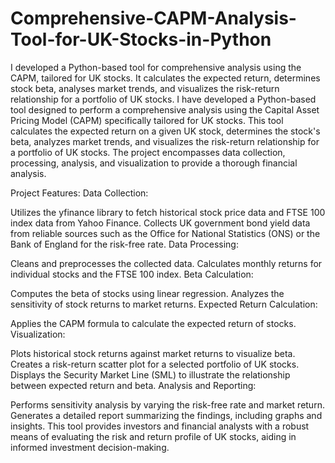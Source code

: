 # Comprehensive-CAPM-Analysis-Tool-for-UK-Stocks-in-Python
I developed a Python-based tool for comprehensive analysis using the CAPM, tailored for UK stocks. It calculates the expected return, determines stock beta, analyses market trends, and visualizes the risk-return relationship for a portfolio of UK stocks. 
I have developed a Python-based tool designed to perform a comprehensive analysis using the Capital Asset Pricing Model (CAPM) specifically tailored for UK stocks. This tool calculates the expected return on a given UK stock, determines the stock's beta, analyzes market trends, and visualizes the risk-return relationship for a portfolio of UK stocks. The project encompasses data collection, processing, analysis, and visualization to provide a thorough financial analysis.

Project Features:
Data Collection:

Utilizes the yfinance library to fetch historical stock price data and FTSE 100 index data from Yahoo Finance.
Collects UK government bond yield data from reliable sources such as the Office for National Statistics (ONS) or the Bank of England for the risk-free rate.
Data Processing:

Cleans and preprocesses the collected data.
Calculates monthly returns for individual stocks and the FTSE 100 index.
Beta Calculation:

Computes the beta of stocks using linear regression.
Analyzes the sensitivity of stock returns to market returns.
Expected Return Calculation:

Applies the CAPM formula to calculate the expected return of stocks.
Visualization:

Plots historical stock returns against market returns to visualize beta.
Creates a risk-return scatter plot for a selected portfolio of UK stocks.
Displays the Security Market Line (SML) to illustrate the relationship between expected return and beta.
Analysis and Reporting:

Performs sensitivity analysis by varying the risk-free rate and market return.
Generates a detailed report summarizing the findings, including graphs and insights.
This tool provides investors and financial analysts with a robust means of evaluating the risk and return profile of UK stocks, aiding in informed investment decision-making.
